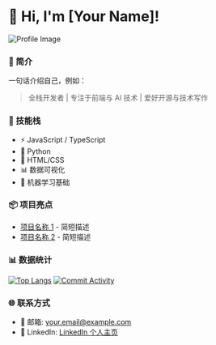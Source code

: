 # 👋 Hi, I'm [Your Name]!
![Profile Image](https://example.com/your-image.jpg)

### 🌟 简介
一句话介绍自己，例如：  
> 全栈开发者 | 专注于前端与 AI 技术 | 爱好开源与技术写作

### 🧠 技能栈
- ⚡ JavaScript / TypeScript  
- 🐍 Python  
- 🎨 HTML/CSS  
- 📊 数据可视化  
- 🤖 机器学习基础  

### 📦 项目亮点
- [项目名称 1](https://github.com/yourusername/repo1) - 简短描述  
- [项目名称 2](https://github.com/yourusername/repo2) - 简短描述  

### 📊 数据统计
[![Top Langs](https://github-readme-stats.vercel.app/api/top-langs/?username=yourusername)](https://github.com/yourusername)
[![Commit Activity](https://github-readme-stats.vercel.app/api?username=yourusername)](https://github.com/yourusername)

### 🌐 联系方式
- 📧 邮箱: your.email@example.com  
- 🔗 LinkedIn: [LinkedIn 个人主页](https://linkedin.com/in/yourname)  
